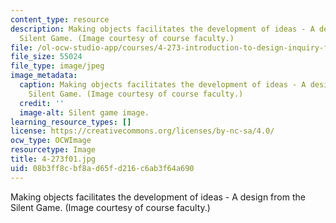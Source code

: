```yaml
---
content_type: resource
description: Making objects facilitates the development of ideas - A design from the
  Silent Game. (Image courtesy of course faculty.)
file: /ol-ocw-studio-app/courses/4-273-introduction-to-design-inquiry-fall-2001/08b3ff8cbf8ad65fd216c6ab3f64a690_4-273f01.jpg
file_size: 55024
file_type: image/jpeg
image_metadata:
  caption: Making objects facilitates the development of ideas - A design from the
    Silent Game. (Image courtesy of course faculty.)
  credit: ''
  image-alt: Silent game image.
learning_resource_types: []
license: https://creativecommons.org/licenses/by-nc-sa/4.0/
ocw_type: OCWImage
resourcetype: Image
title: 4-273f01.jpg
uid: 08b3ff8c-bf8a-d65f-d216-c6ab3f64a690
---
```

Making objects facilitates the development of ideas - A design from the Silent Game. (Image courtesy of course faculty.)